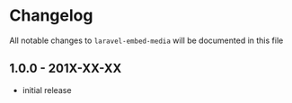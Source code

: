 # Changelog

All notable changes to `laravel-embed-media` will be documented in this file

## 1.0.0 - 201X-XX-XX

- initial release
